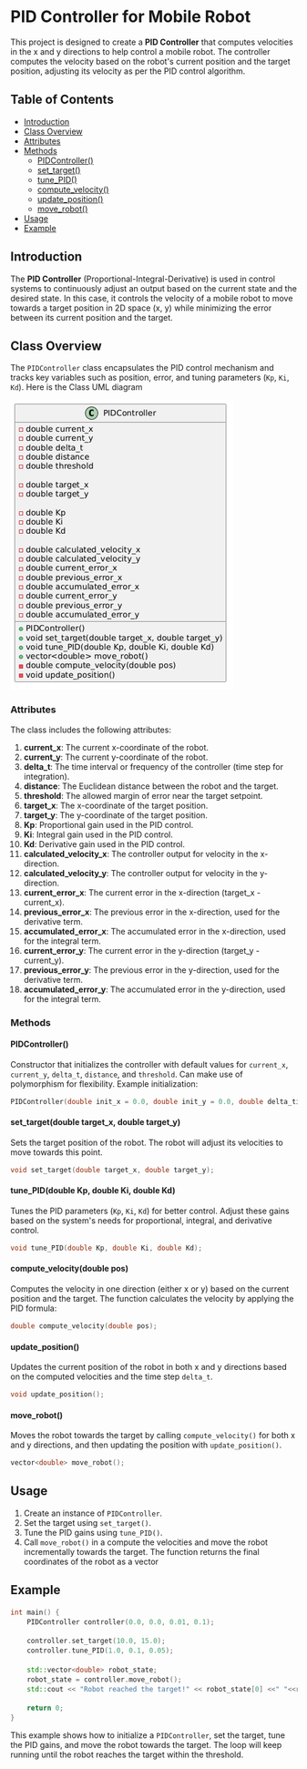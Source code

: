 # PID Controller for Mobile Robot

This project is designed to create a **PID Controller** that computes velocities in the x and y directions to help control a mobile robot. The controller computes the velocity based on the robot's current position and the target position, adjusting its velocity as per the PID control algorithm.

## Table of Contents
- [Introduction](#introduction)
- [Class Overview](#class-overview)
- [Attributes](#attributes)
- [Methods](#methods)
  - [PIDController()](#pidcontroller)
  - [set_target()](#set_target)
  - [tune_PID()](#tune_pid)
  - [compute_velocity()](#compute_velocity)
  - [update_position()](#update_position)
  - [move_robot()](#move_robot)
- [Usage](#usage)
- [Example](#example)

## Introduction

The **PID Controller** (Proportional-Integral-Derivative) is used in control systems to continuously adjust an output based on the current state and the desired state. In this case, it controls the velocity of a mobile robot to move towards a target position in 2D space (x, y) while minimizing the error between its current position and the target.

## Class Overview

The `PIDController` class encapsulates the PID control mechanism and tracks key variables such as position, error, and tuning parameters (`Kp`, `Ki`, `Kd`). Here is the Class UML diagram

![UML_diagram](class_uml_diag.png)

### Attributes

The class includes the following attributes:

1. **current_x**: The current x-coordinate of the robot.
2. **current_y**: The current y-coordinate of the robot.
3. **delta_t**: The time interval or frequency of the controller (time step for integration).
4. **distance**: The Euclidean distance between the robot and the target.
5. **threshold**: The allowed margin of error near the target setpoint.
6. **target_x**: The x-coordinate of the target position.
7. **target_y**: The y-coordinate of the target position.
8. **Kp**: Proportional gain used in the PID control.
9. **Ki**: Integral gain used in the PID control.
10. **Kd**: Derivative gain used in the PID control.
11. **calculated_velocity_x**: The controller output for velocity in the x-direction.
12. **calculated_velocity_y**: The controller output for velocity in the y-direction.
13. **current_error_x**: The current error in the x-direction (target_x - current_x).
14. **previous_error_x**: The previous error in the x-direction, used for the derivative term.
15. **accumulated_error_x**: The accumulated error in the x-direction, used for the integral term.
16. **current_error_y**: The current error in the y-direction (target_y - current_y).
17. **previous_error_y**: The previous error in the y-direction, used for the derivative term.
18. **accumulated_error_y**: The accumulated error in the y-direction, used for the integral term.

### Methods

#### PIDController()

Constructor that initializes the controller with default values for `current_x`, `current_y`, `delta_t`, `distance`, and `threshold`. Can make use of polymorphism for flexibility. Example initialization:

```cpp
PIDController(double init_x = 0.0, double init_y = 0.0, double delta_time = 0.01, double threshold = 0.1);
```

#### set_target(double target_x, double target_y)

Sets the target position of the robot. The robot will adjust its velocities to move towards this point.

```cpp
void set_target(double target_x, double target_y);
```

#### tune_PID(double Kp, double Ki, double Kd)

Tunes the PID parameters (`Kp`, `Ki`, `Kd`) for better control. Adjust these gains based on the system's needs for proportional, integral, and derivative control.

```cpp
void tune_PID(double Kp, double Ki, double Kd);
```

#### compute_velocity(double pos)

Computes the velocity in one direction (either x or y) based on the current position and the target. The function calculates the velocity by applying the PID formula:

```cpp
double compute_velocity(double pos);
```

#### update_position()

Updates the current position of the robot in both x and y directions based on the computed velocities and the time step `delta_t`.

```cpp
void update_position();
```

#### move_robot()

Moves the robot towards the target by calling `compute_velocity()` for both x and y directions, and then updating the position with `update_position()`.

```cpp
vector<double> move_robot();
```

## Usage

1. Create an instance of `PIDController`.
2. Set the target using `set_target()`.
3. Tune the PID gains using `tune_PID()`.
4. Call `move_robot()` in a compute the velocities and move the robot incrementally towards the target. The function returns the final coordinates of the robot as a vector

## Example

```cpp
int main() {
    PIDController controller(0.0, 0.0, 0.01, 0.1);
    
    controller.set_target(10.0, 15.0);
    controller.tune_PID(1.0, 0.1, 0.05);

    std::vector<double> robot_state;
    robot_state = controller.move_robot();
    std::cout << "Robot reached the target!" << robot_state[0] <<" "<<robot_state[1];
    
    return 0;
}
```

This example shows how to initialize a `PIDController`, set the target, tune the PID gains, and move the robot towards the target. The loop will keep running until the robot reaches the target within the threshold.